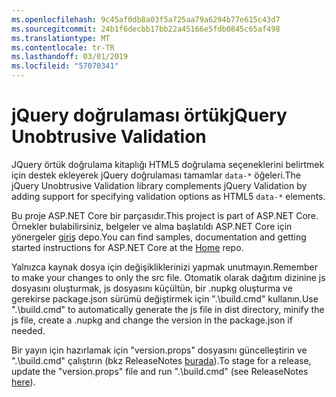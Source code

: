 ```yaml
---
ms.openlocfilehash: 9c45af0db8a03f5a725aa79a6294b77e615c43d7
ms.sourcegitcommit: 24b1f6decbb17bb22a45166e5fdb0845c65af498
ms.translationtype: MT
ms.contentlocale: tr-TR
ms.lasthandoff: 03/01/2019
ms.locfileid: "57070341"
---
```

<a name="jquery-unobtrusive-validation"></a><span data-ttu-id="83f3f-101">jQuery doğrulaması örtük</span><span class="sxs-lookup"><span data-stu-id="83f3f-101">jQuery Unobtrusive Validation</span></span>
=============================

<span data-ttu-id="83f3f-102">JQuery örtük doğrulama kitaplığı HTML5 doğrulama seçeneklerini belirtmek için destek ekleyerek jQuery doğrulaması tamamlar `data-*` öğeleri.</span><span class="sxs-lookup"><span data-stu-id="83f3f-102">The jQuery Unobtrusive Validation library complements jQuery Validation by adding support for specifying validation options as HTML5 `data-*` elements.</span></span>

<span data-ttu-id="83f3f-103">Bu proje ASP.NET Core bir parçasıdır.</span><span class="sxs-lookup"><span data-stu-id="83f3f-103">This project is part of ASP.NET Core.</span></span> <span data-ttu-id="83f3f-104">Örnekler bulabilirsiniz, belgeler ve alma başlatıldı ASP.NET Core için yönergeler [giriş](https://github.com/aspnet/home) depo.</span><span class="sxs-lookup"><span data-stu-id="83f3f-104">You can find samples, documentation and getting started instructions for ASP.NET Core at the [Home](https://github.com/aspnet/home) repo.</span></span>

<span data-ttu-id="83f3f-105">Yalnızca kaynak dosya için değişikliklerinizi yapmak unutmayın.</span><span class="sxs-lookup"><span data-stu-id="83f3f-105">Remember to make your changes to only the src file.</span></span> <span data-ttu-id="83f3f-106">Otomatik olarak dağıtım dizinine js dosyasını oluşturmak, js dosyasını küçültün, bir .nupkg oluşturma ve gerekirse package.json sürümü değiştirmek için ".\build.cmd" kullanın.</span><span class="sxs-lookup"><span data-stu-id="83f3f-106">Use ".\build.cmd" to automatically generate the js file in dist directory, minify the js file, create a .nupkg and change the version in the package.json if needed.</span></span>

<span data-ttu-id="83f3f-107">Bir yayın için hazırlamak için "version.props" dosyasını güncelleştirin ve ".\build.cmd" çalıştırın (bkz ReleaseNotes [burada](https://github.com/aspnet/jquery-validation-unobtrusive/wiki/Release-checklist)).</span><span class="sxs-lookup"><span data-stu-id="83f3f-107">To stage for a release, update the "version.props" file and run ".\build.cmd" (see ReleaseNotes [here](https://github.com/aspnet/jquery-validation-unobtrusive/wiki/Release-checklist)).</span></span>